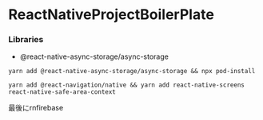 # ReactNativeProjectBoilerPlate

### Libraries

 - @react-native-async-storage/async-storage
```
yarn add @react-native-async-storage/async-storage && npx pod-install

yarn add @react-navigation/native && yarn add react-native-screens react-native-safe-area-context
```

最後にrnfirebase

